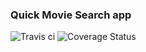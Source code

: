 ### Quick Movie Search app

![Travis ci][travis]
![Coverage Status][coverage]


[travis]: https://travis-ci.org/lanskey/zxresult.svg?branch=master "Travis ci"
[coverage]: https://coveralls.io/repos/github/lanskey/zxresult/badge.svg?branch=master "Code Coverage"
